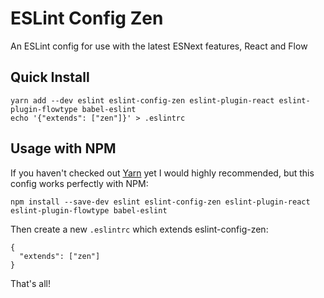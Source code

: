 # ESLint Config Zen

An ESLint config for use with the latest ESNext features, React and Flow

## Quick Install

```
yarn add --dev eslint eslint-config-zen eslint-plugin-react eslint-plugin-flowtype babel-eslint
echo '{"extends": ["zen"]}' > .eslintrc
```

## Usage with NPM

If you haven't checked out [Yarn][] yet I would highly recommended, but this config works perfectly with NPM:

```
npm install --save-dev eslint eslint-config-zen eslint-plugin-react eslint-plugin-flowtype babel-eslint
```

Then create a new `.eslintrc` which extends eslint-config-zen:

```
{
  "extends": ["zen"]
}
```

That's all!

[Yarn]: https://yarnpkg.com/
